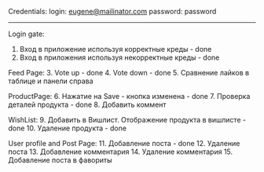 Credentials:
login: eugene@mailinator.com
password: password
_____________________
Login gate:
1. Вход в приложение используя корректные креды - done
2. Вход в приложения используя некорректные креды - done

Feed Page: 
3. Vote up - done 
4. Vote down - done
5. Сравнение лайков в таблице и панели справа

ProductPage:
6. Нажатие на Save - кнопка изменена - done
7. Проверка деталей продукта - done
8. Добавить коммент

WishList:
9. Добавить в Вишлист. Отображение продукта в вишлисте - done
10. Удаление продукта - done

User profile and Post Page:
11. Добавление поста - done
12. Удаление поста
13. Добавление комментария
14. Удаление комментария
15. Добавление поста в фавориты






